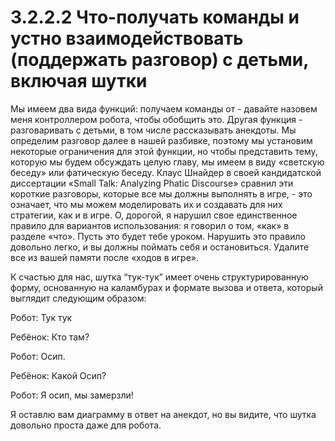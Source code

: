 # 3.2.2.2 Что-получать команды и устно взаимодействовать \(поддержать разговор\) с детьми, включая шутки

Мы имеем два вида функций: получаем команды от - давайте назовем меня контроллером робота, чтобы обобщить это. Другая функция - разговаривать с детьми, в том числе рассказывать анекдоты. Мы определим разговор далее в нашей разбивке, поэтому мы установим некоторые ограничения для этой функции, но чтобы представить тему, которую мы будем обсуждать целую главу, мы имеем в виду «светскую беседу» или фатическую беседу. Клаус Шнайдер в своей кандидатской диссертации «Small Talk: Analyzing Phatic Discourse» сравнил эти короткие разговоры, которые все мы должны выполнять в игре, - это означает, что мы можем моделировать их и создавать для них стратегии, как и в игре. О, дорогой, я нарушил свое единственное правило для вариантов использования: я говорил о том, «как» в разделе «что». Пусть это будет тебе уроком. Нарушить это правило довольно легко, и вы должны поймать себя и остановиться. Удалите все из вашей памяти после «ходов в игре».

К счастью для нас, шутка “тук-тук” имеет очень структурированную форму, основанную на каламбурах и формате вызова и ответа, который выглядит следующим образом:



Робот: Тук тук

Ребёнок: Кто там?

Робот: Осип.

Ребёнок: Какой Осип?

Робот: Я осип, мы замерзли!



Я оставлю вам диаграмму в ответ на анекдот, но вы видите, что шутка довольно проста даже для робота.



